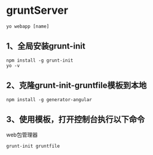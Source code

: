 # gruntServer

````
yo webapp [name]
````

## 1、全局安装grunt-init
````
npm install -g grunt-init 
yo -v
````
## 2、克隆grunt-init-gruntfile模板到本地

````
npm install -g generator-angular
````

## 3、使用模板，打开控制台执行以下命令

web包管理器
````
grunt-init gruntfile  
````

